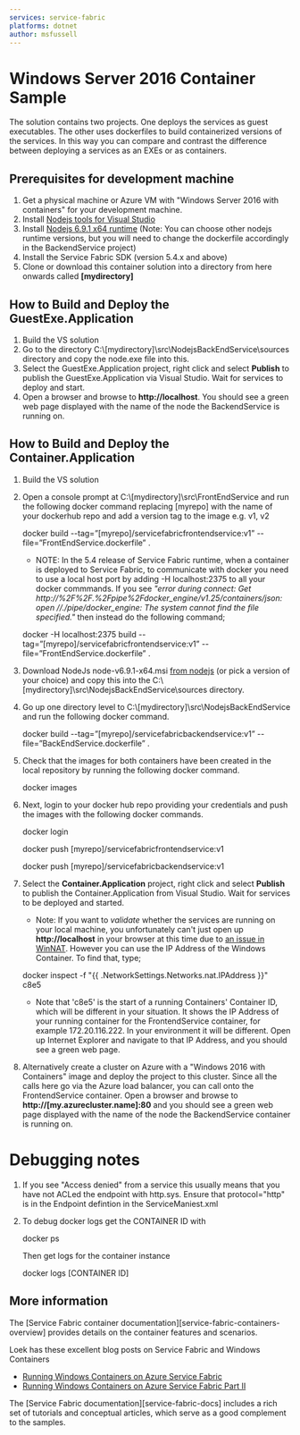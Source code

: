 ```yaml
---
services: service-fabric
platforms: dotnet
author: msfussell
---
```

# Windows Server 2016 Container Sample
The solution contains two projects. One deploys the services as guest executables. The other uses dockerfiles to build containerized versions of the services.
In this way you can compare and contrast the difference between deploying a services as an EXEs or as containers.

## Prerequisites for development machine
1. Get a physical machine or Azure VM with "Windows Server 2016 with containers" for your development machine. 
2. Install [Nodejs tools for Visual Studio](https://www.visualstudio.com/vs/node-js/)  
3. Install [Nodejs 6.9.1 x64 runtime](https://nodejs.org/en/) (Note: You can choose other nodejs runtime versions, but you will need to change the dockerfile accordingly in the BackendService project)
4. Install the Service Fabric SDK (version 5.4.x and above)
5. Clone or download this container solution into a directory from here onwards called **[mydirectory]**

## How to Build and Deploy the GuestExe.Application
1. Build the VS solution
2. Go to the directory C:\\[mydirectory]\src\NodejsBackEndService\sources directory and copy the node.exe file into this.
3. Select the GuestExe.Application project, right click and select **Publish** to publish the GuestExe.Application via Visual Studio. Wait for services to deploy and start.
4. Open a browser and browse to **http://localhost**. You should see a green web page displayed with the name of the node the BackendService is running on.

## How to Build and Deploy the Container.Application
1. Build the VS solution

2. Open a console prompt at C:\\[mydirectory]\src\FrontEndService and run the following docker
command replacing [myrepo] with the name of your dockerhub repo and add a version tag to the image e.g. v1, v2

	docker build --tag=”[myrepo]/servicefabricfrontendservice:v1” --file=”FrontEndService.dockerfile” .

	- NOTE: In the 5.4 release of Service Fabric runtime, when a container is deployed to Service Fabric, to communicate with docker you need to use a local host port by adding -H localhost:2375 to all your docker commmands.
If you see *"error during connect: Get http://%2F%2F.%2Fpipe%2Fdocker_engine/v1.25/containers/json: open //./pipe/docker_engine: The system cannot find the file specified."* then instead do the following command;

	docker -H localhost:2375 build --tag=”[myrepo]/servicefabricfrontendservice:v1” --file=”FrontEndService.dockerfile” .

3. Download NodeJs node-v6.9.1-x64.msi [from nodejs](https://nodejs.org/en/) (or pick a version of your choice) and copy this into the C:\\[mydirectory]\src\NodejsBackEndService\sources directory.

4. Go up one directory level to C:\\[mydirectory]\src\NodejsBackEndService and run the following docker command.

	docker build --tag=”[myrepo]/servicefabricbackendservice:v1” --file=”BackEndService.dockerfile” .

5. Check that the images for both containers have been created in the local repository by running the following docker command.

	docker images

6. Next, login to your docker hub repo providing your credentials and push the images with the following docker commands. 

	docker  login

	docker push [myrepo]/servicefabricfrontendservice:v1
	
	docker push [myrepo]/servicefabricbackendservice:v1

7. Select the **Container.Application** project, right click and select **Publish** to publish the Container.Application from Visual Studio. Wait for services to be deployed and started.

	- Note: If you want to *validate* whether the services are running on your local machine, you unfortunately can't just open up **http://localhost** in your browser at this time due to
[an issue in WinNAT](https://blogs.technet.microsoft.com/virtualization/2016/05/25/windows-nat-winnat-capabilities-and-limitations/). However you can use the IP Address of the Windows Container. 
To find that, type;

	docker inspect -f "{{ .NetworkSettings.Networks.nat.IPAddress }}" c8e5 

	- Note that 'c8e5' is the start of a running Containers' Container ID, which will be different in your situation.
It shows the IP Address of your running container for the FrontendService container, for example 172.20.116.222. In your environment it will be different.
Open up Internet Explorer and navigate to that IP Address, and you should see a green web page.

8. Alternatively create a cluster on Azure with a "Windows 2016 with Containers" image and deploy the 
project to this cluster. Since all the calls here go via the Azure load balancer, you can call onto the FrontendService container.
Open a browser and browse to **http://[my.azurecluster.name]:80** and you should see a green web page displayed with the name of the node the BackendService container is running on.

# Debugging notes
1. If you see "Access denied" from a service this usually means that you have not ACLed the endpoint with http.sys. 
Ensure that protocol="http" is in the Endpoint defintion in the ServiceManiest.xml 

2. To debug docker logs get the CONTAINER ID with

	docker ps
 
    Then get logs for the container instance 

	docker logs [CONTAINER ID] 

## More information
The [Service Fabric container documentation][service-fabric-containers-overview] provides details on the container features and scenarios.

Loek has these excellent blog posts on Service Fabric and Windows Containers 
- [Running Windows Containers on Azure Service Fabric](https://loekd.blogspot.com/2017/01/running-windows-containers-on-azure.html)
- [Running Windows Containers on Azure Service Fabric Part II](https://loekd.blogspot.com/2017/01/running-windows-containers-on-azure_10.html)

The [Service Fabric documentation][service-fabric-docs] includes a rich set of tutorials and conceptual articles, which serve as a good complement to the samples.